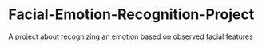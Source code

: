 # Facial-Emotion-Recognition-Project
A project about recognizing an emotion based on observed facial features
